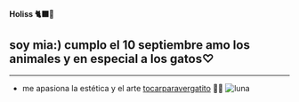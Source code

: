 #### Holiss 🐈‍⬛🖤
## soy mia:) cumplo el 10 septiembre amo los animales y en especial a los gatos♡ 
___
* me apasiona la estética y el arte
[tocarparavergatito](https://g.co/about/ggdpd3)
🔮💜
![luna](https://images.app.goo.gl/hVDATKwKFRWxyvUr5)
